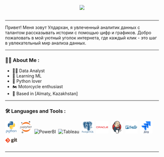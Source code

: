 <div id="header" align="center">
  <img src="https://media.giphy.com/media/RbDKaczqWovIugyJmW/giphy.gif?cid=ecf05e47tchs7jhg9znfxkaierxfl5u6wtj4ho1htaxje3lz&ep=v1_gifs_search&rid=giphy.gif&ct=g" width="100"/>
  <div align="center">
<img src="https://komarev.com/ghpvc/?username=ZenCitizen&style=flat-square&color=blue" alt=""/>
    </div>

</div>

---

Привет! Меня зовут Улдархан, я увлеченный аналитик данных с талантом рассказывать истории с помощью цифр и графиков. Добро пожаловать в мой уютный уголок интернета, где каждый клик - это шаг в увлекательный мир анализа данных.

---

### :woman_technologist: About Me :

- 👩‍💻 Data Analyst
- 🤖 Learning ML
- 🐍 Python lover
- 🏍️ Motorcycle enthusiast
- 📍 Based in [Almaty, Kazakhstan]

---

### :hammer_and_wrench: Languages and Tools :
<div>
  <img src="https://github.com/devicons/devicon/blob/master/icons/python/python-original-wordmark.svg" title="Python" alt="Python" width="40" height="40"/>&nbsp;
  <img src="https://github.com/devicons/devicon/blob/master/icons/jupyter/jupyter-original-wordmark.svg" title="Jupiter"  alt="Jupiter" width="40" height="40"/>&nbsp;
  <img src="https://github.com/microsoft/PowerBI-Icons/blob/main/SVG/Power-BI.svg" title="PowerBI" alt="PowerBI" width="40" 
height="40"/>&nbsp;
  <img src="https://img.icons8.com/?size=2x&id=9Kvi1p1F0tUo&format=png" title="Tableau" alt="Tableau" width="40" height="40"/>&nbsp;
  <img src="https://github.com/devicons/devicon/blob/master/icons/postgresql/postgresql-plain-wordmark.svg" title="PostgreSQL" alt="PostgreSQL" width="40" height="40"/>&nbsp;
  <img src="https://github.com/devicons/devicon/blob/master/icons/oracle/oracle-original.svg" title="OracleSQL" alt="OracleSQL" width="40" height="40"/>&nbsp;
  <img src="https://github.com/devicons/devicon/blob/master/icons/jenkins/jenkins-original.svg" title="Jenkins" alt="Jenkins" width="40" height="40"/>&nbsp;
  <img src="https://github.com/devicons/devicon/blob/master/icons/trello/trello-plain-wordmark.svg" title="Trello" alt="Trello" width="40" height="40"/>&nbsp;
  <img src="https://github.com/devicons/devicon/blob/master/icons/jira/jira-original-wordmark.svg" title="Jira" alt="Jira" width="40" height="40"/>&nbsp;
  <img src="https://github.com/devicons/devicon/blob/master/icons/git/git-original-wordmark.svg" title="Git" **alt="Git" width="40" height="40"/>
</div>

---
